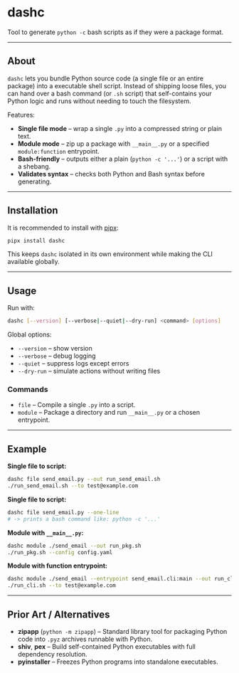 # dashc

Tool to generate `python -c` bash scripts as if they were a package format.

---

## About

`dashc` lets you bundle Python source code (a single file or an entire package) into a executable shell script.
Instead of shipping loose files, you can hand over a bash command (or `.sh` script) that self-contains your Python logic and runs without needing to touch the filesystem.

Features:

* **Single file mode** – wrap a single `.py` into a compressed string or plain text.
* **Module mode** – zip up a package with `__main__.py` or a specified `module:function` entrypoint.
* **Bash-friendly** – outputs either a plain (`python -c '...'`) or a script with a shebang.
* **Validates syntax** – checks both Python and Bash syntax before generating.

---

## Installation

It is recommended to install with [pipx](https://pypa.github.io/pipx/):

```bash
pipx install dashc
```

This keeps `dashc` isolated in its own environment while making the CLI available globally.

---

## Usage

Run with:

```bash
dashc [--version] [--verbose|--quiet|--dry-run] <command> [options]
```

Global options:

* `--version` – show version
* `--verbose` – debug logging
* `--quiet` – suppress logs except errors
* `--dry-run` – simulate actions without writing files

### Commands

* `file` – Compile a single `.py` into a script.
* `module` – Package a directory and run `__main__.py` or a chosen entrypoint.

---

## Example

**Single file to script:**

```bash
dashc file send_email.py --out run_send_email.sh
./run_send_email.sh --to test@example.com
```

**Single file to script:**

```bash
dashc file send_email.py --one-line
# -> prints a bash command like: python -c '...'
```

**Module with `__main__.py`:**

```bash
dashc module ./send_email --out run_pkg.sh
./run_pkg.sh --config config.yaml
```

**Module with function entrypoint:**

```bash
dashc module ./send_email --entrypoint send_email.cli:main --out run_cli.sh
./run_cli.sh --to test@example.com
```

---

## Prior Art / Alternatives

* **zipapp** (`python -m zipapp`) – Standard library tool for packaging Python code into `.pyz` archives runnable with Python.
* **shiv**, **pex** – Build self-contained Python executables with full dependency resolution.
* **pyinstaller** – Freezes Python programs into standalone executables.
